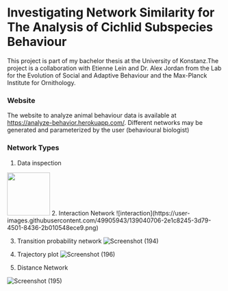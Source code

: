 
# Investigating Network Similarity for The Analysis of Cichlid Subspecies Behaviour

This project is part of my bachelor thesis at the University of Konstanz.The project is a collaboration with Etienne Lein and Dr. Alex Jordan from the Lab for the Evolution of Social and Adaptive Behaviour and the Max-Planck Institute for Ornithology.

### Website
The website to analyze animal behaviour data is available at https://analyze-behavior.herokuapp.com/. Different networks may be generated and parameterized by the user (behavioural biologist)

### Network Types
1. Data inspection
<img src ="https://user-images.githubusercontent.com/49905943/139040601-7214c264-c7d9-4d4a-936b-a2dfc585bfe2.png" width="100" height="100">
2. Interaction Network
![interaction](https://user-images.githubusercontent.com/49905943/139040706-2e1c8245-3d79-4501-8436-2b010548ece9.png)

3. Transition probability network
![Screenshot (194)](https://user-images.githubusercontent.com/49905943/139042172-f0a5c883-ca07-44cf-acc7-d3299cd5d4ff.png)


4. Trajectory plot
![Screenshot (196)](https://user-images.githubusercontent.com/49905943/139042100-2cb708de-298c-4964-a0ed-1e89f3533118.png)

5. Distance Network

![Screenshot (195)](https://user-images.githubusercontent.com/49905943/139042148-54ad615e-bfb9-45ee-9faf-37ca526448d5.png)
